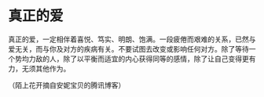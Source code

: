 # 真正的爱

真正的爱，一定相伴着喜悦、笃实、明朗、饱满。一段疲倦而艰难的关系，已然与爱无关，而与你及对方的疾病有关。不要试图去改变或影响任何对方。除了等待一个势均力敌的人，除了以平衡而适宜的内心获得同等的感情，除了让自己变得更有力，无须其他作为。

（陌上花开摘自安妮宝贝的腾讯博客）